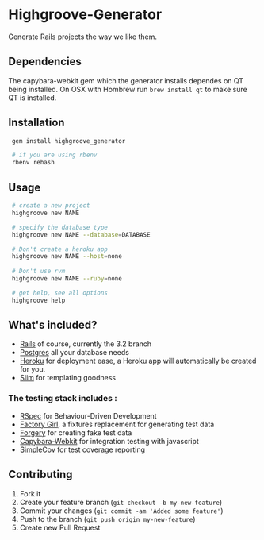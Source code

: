 # Highgroove-Generator

Generate Rails projects the way we like them.

## Dependencies

The capybara-webkit gem which the generator installs dependes on QT
being installed. On OSX with Hombrew run ```brew install qt``` to make
sure QT is installed.

## Installation

```bash
 gem install highgroove_generator

 # if you are using rbenv
 rbenv rehash
```

## Usage

```bash
 # create a new project
 highgroove new NAME

 # specify the database type
 highgroove new NAME --database=DATABASE

 # Don't create a heroku app
 highgroove new NAME --host=none
 
 # Don't use rvm
 highgroove new NAME --ruby=none

 # get help, see all options
 highgroove help
```

## What's included?
- [Rails](http://rubyonrails.org/) of course, currently the 3.2 branch
- [Postgres](http://www.postgresql.org/) all your database needs
- [Heroku](http://www.heroku.com/) for deployment ease, a Heroku app will automatically be created for you.
- [Slim](http://slim-lang.com/) for templating goodness

### The testing stack includes :
- [RSpec](https://github.com/rspec/rspec-rails/) for Behaviour-Driven Development
- [Factory Girl](https://github.com/thoughtbot/factory_girl), a fixtures replacement for generating test data
- [Forgery](https://github.com/sevenwire/forgery) for creating fake test data
- [Capybara-Webkit](https://github.com/thoughtbot/capybara-webkit) for integration testing with javascript
- [SimpleCov](https://github.com/colszowka/simplecov) for test coverage reporting

## Contributing

1. Fork it
2. Create your feature branch (`git checkout -b my-new-feature`)
3. Commit your changes (`git commit -am 'Added some feature'`)
4. Push to the branch (`git push origin my-new-feature`)
5. Create new Pull Request
